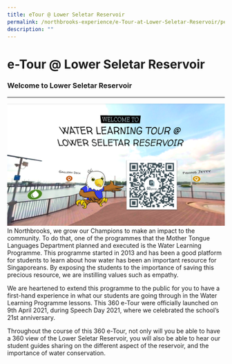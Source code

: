 ```yaml
---
title: eTour @ Lower Seletar Reservoir
permalink: /northbrooks-experience/e-Tour-at-Lower-Seletar-Reservoir/permalink/
description: ""
---
```

e-Tour @ Lower Seletar Reservoir
================================

### Welcome to Lower Seletar Reservoir
----------------------------------

![](/images/Water%20Learning%20Tour.png)
In Northbrooks, we grow our Champions to make an impact to the community. To do that, one of the programmes that the Mother Tongue Languages Department planned and executed is the Water Learning Programme. This programme started in 2013 and has been a good platform for students to learn about how water has been an important resource for Singaporeans. By exposing the students to the importance of saving this precious resource, we are instilling values such as empathy.

  

We are heartened to extend this programme to the public for you to have a first-hand experience in what our students are going through in the Water Learning Programme lessons. This 360 e-Tour were officially launched on 9th April 2021, during Speech Day 2021, where we celebrated the school’s 21st anniversary.

  

Throughout the course of this 360 e-Tour, not only will you be able to have a 360 view of the Lower Seletar Reservoir, you will also be able to hear our student guides sharing on the different aspect of the reservoir, and the importance of water conservation.